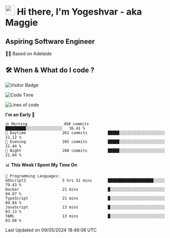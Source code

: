 <h1><img src="https://emojis.slackmojis.com/emojis/images/1531849430/4246/blob-sunglasses.gif?1531849430" width="30"/> Hi there, I'm Yogeshvar - aka Maggie</h1>

## Aspiring Software Engineer
🏂🏻  Based on Adelaide 

## 🛠 When & What do I code ?  

![Visitor Badge](https://visitor-badge.feriirawann.repl.co?username=yogeshvar&repo=yogeshvar&label=Visitors&style=plastic&color=%23457BFF&contentType=svg)

<!--START_SECTION:waka-->
![Code Time](http://img.shields.io/badge/Code%20Time-2%2C892%20hrs%2021%20mins-blue)

![Lines of code](https://img.shields.io/badge/From%20Hello%20World%20I%27ve%20Written-4.2%20million%20lines%20of%20code-blue)

**I'm an Early 🐤** 

```text
🌞 Morning                450 commits         █████████░░░░░░░░░░░░░░░░   36.41 % 
🌆 Daytime                261 commits         █████░░░░░░░░░░░░░░░░░░░░   21.12 % 
🌃 Evening                265 commits         █████░░░░░░░░░░░░░░░░░░░░   21.44 % 
🌙 Night                  260 commits         █████░░░░░░░░░░░░░░░░░░░░   21.04 % 
```


📊 **This Week I Spent My Time On** 

```text
💬 Programming Languages: 
GDScript3                5 hrs 51 mins       ████████████████████░░░░░   79.43 % 
Docker                   21 mins             █░░░░░░░░░░░░░░░░░░░░░░░░   04.87 % 
TypeScript               21 mins             █░░░░░░░░░░░░░░░░░░░░░░░░   04.84 % 
JavaScript               13 mins             █░░░░░░░░░░░░░░░░░░░░░░░░   03.13 % 
YAML                     13 mins             █░░░░░░░░░░░░░░░░░░░░░░░░   03.08 % 
```


 Last Updated on 09/05/2024 18:46:08 UTC
<!--END_SECTION:waka-->
